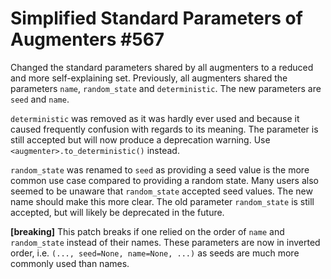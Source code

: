 # Simplified Standard Parameters of Augmenters #567

Changed the standard parameters shared by all augmenters to a
reduced and more self-explaining set. Previously, all augmenters
shared the parameters `name`, `random_state` and `deterministic`.
The new parameters are `seed` and `name`.

`deterministic` was removed as it was hardly ever used and because
it caused frequently confusion with regards to its meaning. The
parameter is still accepted but will now produce a deprecation
warning. Use `<augmenter>.to_deterministic()` instead.

`random_state` was renamed to `seed` as providing a seed value
is the more common use case compared to providing a random state.
Many users also seemed to be unaware that `random_state` accepted
seed values. The new name should make this more clear.
The old parameter `random_state` is still accepted, but will
likely be deprecated in the future.

**[breaking]** This patch breaks if one relied on the order of
`name` and `random_state` instead of their names. These parameters
are now in inverted order, i.e. `(..., seed=None, name=None, ...)`
as seeds are much more commonly used than names. 
